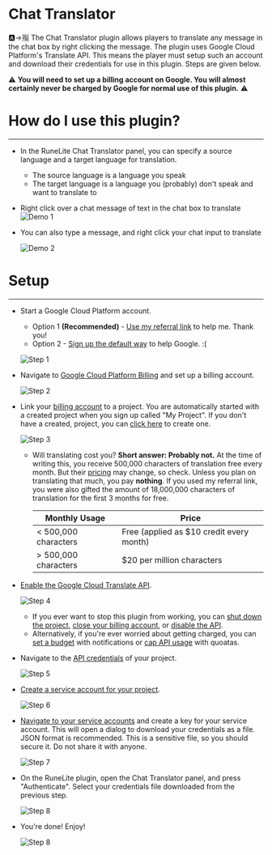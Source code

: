 # Chat Translator

🅰️->🈯️ The Chat Translator plugin allows players to translate any message in the chat box by right clicking the message. The plugin uses Google Cloud Platform's Translate API. This means the player must setup such an account and download their credentials for use in this plugin. Steps are given below.

:warning: **You will need to set up a billing account on Google. You will almost certainly never be charged by Google for normal use of this plugin.** :warning:

# How do I use this plugin?
---
  - In the RuneLite Chat Translator panel, you can specify a source language and a target language for translation.
    - The source language is a language you speak
    - The target language is a language you (probably) don't speak and want to translate to
  - Right click over a chat message of text in the chat box to translate
    ![Demo 1](https://imbleau.com/runelite/demo1.gif)

  - You can also type a message, and right click your chat input to translate

    ![Demo 2](https://imbleau.com/runelite/demo2.gif)

# Setup
---
  - Start a Google Cloud Platform account.
    - Option 1 **(Recommended)** - [Use my referral link](http://imbleau.com/google-refer) to help me. Thank you!
    - Option 2 - [Sign up the default way](https://console.cloud.google.com/freetrial) to help Google. :(
  
    ![Step 1](https://imbleau.com/runelite/step1.png)

  - Navigate to [Google Cloud Platform Billing](https://console.cloud.google.com/billing) and set up a billing account.
    
    ![Step 2](https://imbleau.com/runelite/step2.png)

  - Link your [billing account](https://console.cloud.google.com/billing) to a project. You are automatically started with a created project when you sign up called "My Project". If you don't have a created, project, you can [click here](https://console.cloud.google.com/projectcreate) to create one.
    
    ![Step 3](https://imbleau.com/runelite/step3.png)
    - Will translating cost you? **Short answer: Probably not.**
    At the time of writing this, you receive 500,000 characters of translation free every month. But their [pricing](https://cloud.google.com/translate/pricing) may change, so check. Unless you plan on translating that much, you pay __nothing__. If you used my referral link, you were also gifted the amount of 18,000,000 characters of translation for the first 3 months for free.

      | Monthly Usage | Price |
      | ------ | ----- |
      | < 500,000 characters | Free (applied as $10 credit every month) |
      | > 500,000 characters | $20 per million characters |

  - [Enable the Google Cloud Translate API](https://console.cloud.google.com/flows/enableapi?apiid=translate.googleapis.com).
    
    ![Step 4](https://imbleau.com/runelite/step4.png)
    - If you ever want to stop this plugin from working, you can [shut down the project](https://cloud.google.com/resource-manager/docs/creating-managing-projects#shutting_down_projects), [close your billing account](https://cloud.google.com/billing/docs/how-to/manage-billing-account#close_a_billing_account), or [disable the API](https://cloud.google.com/service-usage/docs/enable-disable#disabling).
    - Alternatively, if you're ever worried about getting charged, you can [set a budget](https://cloud.google.com/billing/docs/how-to/budgets) with notifications or [cap API usage](https://cloud.google.com/apis/docs/capping-api-usage) with quoatas. 
    
    
  - Navigate to the [API credentials](https://console.cloud.google.com/apis/credentials) of your project.
    
    ![Step 5](https://imbleau.com/runelite/step5.png)

  - [Create a service account for your project](https://console.cloud.google.com/iam-admin/serviceaccounts/create).
    
    ![Step 6](https://imbleau.com/runelite/step6.png)
    
  - [Navigate to your service accounts](https://console.cloud.google.com/iam-admin/serviceaccounts) and create a key for your service account. This will open a dialog to download your credentials as a file. JSON format is recommended. This is a sensitive file, so you should secure it. Do not share it with anyone.
    
    ![Step 7](https://imbleau.com/runelite/step7.png)
    
  - On the RuneLite plugin, open the Chat Translator panel, and press "Authenticate". Select your credentials file downloaded from the previous step.
    
    ![Step 8](https://imbleau.com/runelite/step8.png)
    
  - You're done! Enjoy!

    ![Step 8](https://imbleau.com/runelite/done.png)
